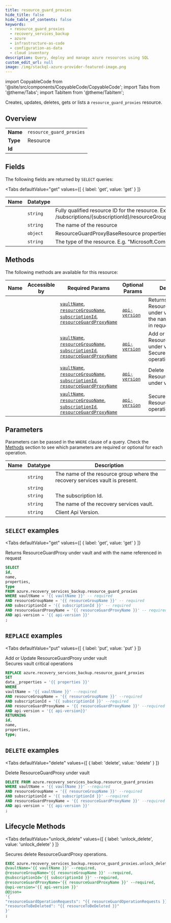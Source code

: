 ```yaml
--- 
title: resource_guard_proxies
hide_title: false
hide_table_of_contents: false
keywords:
  - resource_guard_proxies
  - recovery_services_backup
  - azure
  - infrastructure-as-code
  - configuration-as-data
  - cloud inventory
description: Query, deploy and manage azure resources using SQL
custom_edit_url: null
image: /img/stackql-azure-provider-featured-image.png
---
```


import CopyableCode from '@site/src/components/CopyableCode/CopyableCode';
import Tabs from '@theme/Tabs';
import TabItem from '@theme/TabItem';

Creates, updates, deletes, gets or lists a <code>resource_guard_proxies</code> resource.

## Overview
<table><tbody>
<tr><td><b>Name</b></td><td><code>resource_guard_proxies</code></td></tr>
<tr><td><b>Type</b></td><td>Resource</td></tr>
<tr><td><b>Id</b></td><td><CopyableCode code="azure.recovery_services_backup.resource_guard_proxies" /></td></tr>
</tbody></table>

## Fields

The following fields are returned by `SELECT` queries:

<Tabs
    defaultValue="get"
    values={[
        { label: 'get', value: 'get' }
    ]}
>
<TabItem value="get">

<table>
<thead>
    <tr>
    <th>Name</th>
    <th>Datatype</th>
    <th>Description</th>
    </tr>
</thead>
<tbody>
<tr>
    <td><CopyableCode code="id" /></td>
    <td><code>string</code></td>
    <td>Fully qualified resource ID for the resource. Ex - /subscriptions/&#123;subscriptionId&#125;/resourceGroups/&#123;resourceGroupName&#125;/providers/&#123;resourceProviderNamespace&#125;/&#123;resourceType&#125;/&#123;resourceName&#125;</td>
</tr>
<tr>
    <td><CopyableCode code="name" /></td>
    <td><code>string</code></td>
    <td>The name of the resource</td>
</tr>
<tr>
    <td><CopyableCode code="properties" /></td>
    <td><code>object</code></td>
    <td>ResourceGuardProxyBaseResource properties</td>
</tr>
<tr>
    <td><CopyableCode code="type" /></td>
    <td><code>string</code></td>
    <td>The type of the resource. E.g. "Microsoft.Compute/virtualMachines" or "Microsoft.Storage/storageAccounts"</td>
</tr>
</tbody>
</table>
</TabItem>
</Tabs>

## Methods

The following methods are available for this resource:

<table>
<thead>
    <tr>
    <th>Name</th>
    <th>Accessible by</th>
    <th>Required Params</th>
    <th>Optional Params</th>
    <th>Description</th>
    </tr>
</thead>
<tbody>
<tr>
    <td><a href="#get"><CopyableCode code="get" /></a></td>
    <td><CopyableCode code="select" /></td>
    <td><a href="#parameter-vaultName"><code>vaultName</code></a>, <a href="#parameter-resourceGroupName"><code>resourceGroupName</code></a>, <a href="#parameter-subscriptionId"><code>subscriptionId</code></a>, <a href="#parameter-resourceGuardProxyName"><code>resourceGuardProxyName</code></a></td>
    <td><a href="#parameter-api-version"><code>api-version</code></a></td>
    <td>Returns ResourceGuardProxy under vault and with the name referenced in request</td>
</tr>
<tr>
    <td><a href="#put"><CopyableCode code="put" /></a></td>
    <td><CopyableCode code="replace" /></td>
    <td><a href="#parameter-vaultName"><code>vaultName</code></a>, <a href="#parameter-resourceGroupName"><code>resourceGroupName</code></a>, <a href="#parameter-subscriptionId"><code>subscriptionId</code></a>, <a href="#parameter-resourceGuardProxyName"><code>resourceGuardProxyName</code></a></td>
    <td><a href="#parameter-api-version"><code>api-version</code></a></td>
    <td>Add or Update ResourceGuardProxy under vault<br />Secures vault critical operations</td>
</tr>
<tr>
    <td><a href="#delete"><CopyableCode code="delete" /></a></td>
    <td><CopyableCode code="delete" /></td>
    <td><a href="#parameter-vaultName"><code>vaultName</code></a>, <a href="#parameter-resourceGroupName"><code>resourceGroupName</code></a>, <a href="#parameter-subscriptionId"><code>subscriptionId</code></a>, <a href="#parameter-resourceGuardProxyName"><code>resourceGuardProxyName</code></a></td>
    <td><a href="#parameter-api-version"><code>api-version</code></a></td>
    <td>Delete ResourceGuardProxy under vault</td>
</tr>
<tr>
    <td><a href="#unlock_delete"><CopyableCode code="unlock_delete" /></a></td>
    <td><CopyableCode code="exec" /></td>
    <td><a href="#parameter-vaultName"><code>vaultName</code></a>, <a href="#parameter-resourceGroupName"><code>resourceGroupName</code></a>, <a href="#parameter-subscriptionId"><code>subscriptionId</code></a>, <a href="#parameter-resourceGuardProxyName"><code>resourceGuardProxyName</code></a></td>
    <td><a href="#parameter-api-version"><code>api-version</code></a></td>
    <td>Secures delete ResourceGuardProxy operations.</td>
</tr>
</tbody>
</table>

## Parameters

Parameters can be passed in the `WHERE` clause of a query. Check the [Methods](#methods) section to see which parameters are required or optional for each operation.

<table>
<thead>
    <tr>
    <th>Name</th>
    <th>Datatype</th>
    <th>Description</th>
    </tr>
</thead>
<tbody>
<tr id="parameter-resourceGroupName">
    <td><CopyableCode code="resourceGroupName" /></td>
    <td><code>string</code></td>
    <td>The name of the resource group where the recovery services vault is present.</td>
</tr>
<tr id="parameter-resourceGuardProxyName">
    <td><CopyableCode code="resourceGuardProxyName" /></td>
    <td><code>string</code></td>
    <td></td>
</tr>
<tr id="parameter-subscriptionId">
    <td><CopyableCode code="subscriptionId" /></td>
    <td><code>string</code></td>
    <td>The subscription Id.</td>
</tr>
<tr id="parameter-vaultName">
    <td><CopyableCode code="vaultName" /></td>
    <td><code>string</code></td>
    <td>The name of the recovery services vault.</td>
</tr>
<tr id="parameter-api-version">
    <td><CopyableCode code="api-version" /></td>
    <td><code>string</code></td>
    <td>Client Api Version.</td>
</tr>
</tbody>
</table>

## `SELECT` examples

<Tabs
    defaultValue="get"
    values={[
        { label: 'get', value: 'get' }
    ]}
>
<TabItem value="get">

Returns ResourceGuardProxy under vault and with the name referenced in request

```sql
SELECT
id,
name,
properties,
type
FROM azure.recovery_services_backup.resource_guard_proxies
WHERE vaultName = '{{ vaultName }}' -- required
AND resourceGroupName = '{{ resourceGroupName }}' -- required
AND subscriptionId = '{{ subscriptionId }}' -- required
AND resourceGuardProxyName = '{{ resourceGuardProxyName }}' -- required
AND api-version = '{{ api-version }}'
;
```
</TabItem>
</Tabs>


## `REPLACE` examples

<Tabs
    defaultValue="put"
    values={[
        { label: 'put', value: 'put' }
    ]}
>
<TabItem value="put">

Add or Update ResourceGuardProxy under vault<br />Secures vault critical operations

```sql
REPLACE azure.recovery_services_backup.resource_guard_proxies
SET 
data__properties = '{{ properties }}'
WHERE 
vaultName = '{{ vaultName }}' --required
AND resourceGroupName = '{{ resourceGroupName }}' --required
AND subscriptionId = '{{ subscriptionId }}' --required
AND resourceGuardProxyName = '{{ resourceGuardProxyName }}' --required
AND api-version = '{{ api-version}}'
RETURNING
id,
name,
properties,
type;
```
</TabItem>
</Tabs>


## `DELETE` examples

<Tabs
    defaultValue="delete"
    values={[
        { label: 'delete', value: 'delete' }
    ]}
>
<TabItem value="delete">

Delete ResourceGuardProxy under vault

```sql
DELETE FROM azure.recovery_services_backup.resource_guard_proxies
WHERE vaultName = '{{ vaultName }}' --required
AND resourceGroupName = '{{ resourceGroupName }}' --required
AND subscriptionId = '{{ subscriptionId }}' --required
AND resourceGuardProxyName = '{{ resourceGuardProxyName }}' --required
AND api-version = '{{ api-version }}'
;
```
</TabItem>
</Tabs>


## Lifecycle Methods

<Tabs
    defaultValue="unlock_delete"
    values={[
        { label: 'unlock_delete', value: 'unlock_delete' }
    ]}
>
<TabItem value="unlock_delete">

Secures delete ResourceGuardProxy operations.

```sql
EXEC azure.recovery_services_backup.resource_guard_proxies.unlock_delete 
@vaultName='{{ vaultName }}' --required, 
@resourceGroupName='{{ resourceGroupName }}' --required, 
@subscriptionId='{{ subscriptionId }}' --required, 
@resourceGuardProxyName='{{ resourceGuardProxyName }}' --required, 
@api-version='{{ api-version }}' 
@@json=
'{
"resourceGuardOperationRequests": "{{ resourceGuardOperationRequests }}", 
"resourceToBeDeleted": "{{ resourceToBeDeleted }}"
}'
;
```
</TabItem>
</Tabs>
